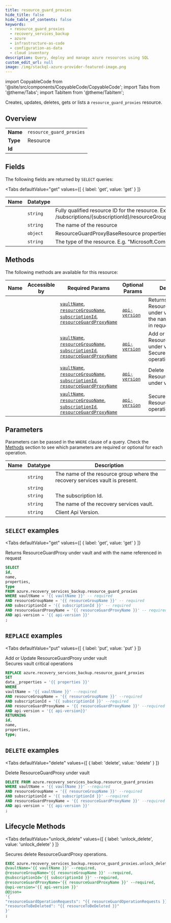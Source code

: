 ```yaml
--- 
title: resource_guard_proxies
hide_title: false
hide_table_of_contents: false
keywords:
  - resource_guard_proxies
  - recovery_services_backup
  - azure
  - infrastructure-as-code
  - configuration-as-data
  - cloud inventory
description: Query, deploy and manage azure resources using SQL
custom_edit_url: null
image: /img/stackql-azure-provider-featured-image.png
---
```


import CopyableCode from '@site/src/components/CopyableCode/CopyableCode';
import Tabs from '@theme/Tabs';
import TabItem from '@theme/TabItem';

Creates, updates, deletes, gets or lists a <code>resource_guard_proxies</code> resource.

## Overview
<table><tbody>
<tr><td><b>Name</b></td><td><code>resource_guard_proxies</code></td></tr>
<tr><td><b>Type</b></td><td>Resource</td></tr>
<tr><td><b>Id</b></td><td><CopyableCode code="azure.recovery_services_backup.resource_guard_proxies" /></td></tr>
</tbody></table>

## Fields

The following fields are returned by `SELECT` queries:

<Tabs
    defaultValue="get"
    values={[
        { label: 'get', value: 'get' }
    ]}
>
<TabItem value="get">

<table>
<thead>
    <tr>
    <th>Name</th>
    <th>Datatype</th>
    <th>Description</th>
    </tr>
</thead>
<tbody>
<tr>
    <td><CopyableCode code="id" /></td>
    <td><code>string</code></td>
    <td>Fully qualified resource ID for the resource. Ex - /subscriptions/&#123;subscriptionId&#125;/resourceGroups/&#123;resourceGroupName&#125;/providers/&#123;resourceProviderNamespace&#125;/&#123;resourceType&#125;/&#123;resourceName&#125;</td>
</tr>
<tr>
    <td><CopyableCode code="name" /></td>
    <td><code>string</code></td>
    <td>The name of the resource</td>
</tr>
<tr>
    <td><CopyableCode code="properties" /></td>
    <td><code>object</code></td>
    <td>ResourceGuardProxyBaseResource properties</td>
</tr>
<tr>
    <td><CopyableCode code="type" /></td>
    <td><code>string</code></td>
    <td>The type of the resource. E.g. "Microsoft.Compute/virtualMachines" or "Microsoft.Storage/storageAccounts"</td>
</tr>
</tbody>
</table>
</TabItem>
</Tabs>

## Methods

The following methods are available for this resource:

<table>
<thead>
    <tr>
    <th>Name</th>
    <th>Accessible by</th>
    <th>Required Params</th>
    <th>Optional Params</th>
    <th>Description</th>
    </tr>
</thead>
<tbody>
<tr>
    <td><a href="#get"><CopyableCode code="get" /></a></td>
    <td><CopyableCode code="select" /></td>
    <td><a href="#parameter-vaultName"><code>vaultName</code></a>, <a href="#parameter-resourceGroupName"><code>resourceGroupName</code></a>, <a href="#parameter-subscriptionId"><code>subscriptionId</code></a>, <a href="#parameter-resourceGuardProxyName"><code>resourceGuardProxyName</code></a></td>
    <td><a href="#parameter-api-version"><code>api-version</code></a></td>
    <td>Returns ResourceGuardProxy under vault and with the name referenced in request</td>
</tr>
<tr>
    <td><a href="#put"><CopyableCode code="put" /></a></td>
    <td><CopyableCode code="replace" /></td>
    <td><a href="#parameter-vaultName"><code>vaultName</code></a>, <a href="#parameter-resourceGroupName"><code>resourceGroupName</code></a>, <a href="#parameter-subscriptionId"><code>subscriptionId</code></a>, <a href="#parameter-resourceGuardProxyName"><code>resourceGuardProxyName</code></a></td>
    <td><a href="#parameter-api-version"><code>api-version</code></a></td>
    <td>Add or Update ResourceGuardProxy under vault<br />Secures vault critical operations</td>
</tr>
<tr>
    <td><a href="#delete"><CopyableCode code="delete" /></a></td>
    <td><CopyableCode code="delete" /></td>
    <td><a href="#parameter-vaultName"><code>vaultName</code></a>, <a href="#parameter-resourceGroupName"><code>resourceGroupName</code></a>, <a href="#parameter-subscriptionId"><code>subscriptionId</code></a>, <a href="#parameter-resourceGuardProxyName"><code>resourceGuardProxyName</code></a></td>
    <td><a href="#parameter-api-version"><code>api-version</code></a></td>
    <td>Delete ResourceGuardProxy under vault</td>
</tr>
<tr>
    <td><a href="#unlock_delete"><CopyableCode code="unlock_delete" /></a></td>
    <td><CopyableCode code="exec" /></td>
    <td><a href="#parameter-vaultName"><code>vaultName</code></a>, <a href="#parameter-resourceGroupName"><code>resourceGroupName</code></a>, <a href="#parameter-subscriptionId"><code>subscriptionId</code></a>, <a href="#parameter-resourceGuardProxyName"><code>resourceGuardProxyName</code></a></td>
    <td><a href="#parameter-api-version"><code>api-version</code></a></td>
    <td>Secures delete ResourceGuardProxy operations.</td>
</tr>
</tbody>
</table>

## Parameters

Parameters can be passed in the `WHERE` clause of a query. Check the [Methods](#methods) section to see which parameters are required or optional for each operation.

<table>
<thead>
    <tr>
    <th>Name</th>
    <th>Datatype</th>
    <th>Description</th>
    </tr>
</thead>
<tbody>
<tr id="parameter-resourceGroupName">
    <td><CopyableCode code="resourceGroupName" /></td>
    <td><code>string</code></td>
    <td>The name of the resource group where the recovery services vault is present.</td>
</tr>
<tr id="parameter-resourceGuardProxyName">
    <td><CopyableCode code="resourceGuardProxyName" /></td>
    <td><code>string</code></td>
    <td></td>
</tr>
<tr id="parameter-subscriptionId">
    <td><CopyableCode code="subscriptionId" /></td>
    <td><code>string</code></td>
    <td>The subscription Id.</td>
</tr>
<tr id="parameter-vaultName">
    <td><CopyableCode code="vaultName" /></td>
    <td><code>string</code></td>
    <td>The name of the recovery services vault.</td>
</tr>
<tr id="parameter-api-version">
    <td><CopyableCode code="api-version" /></td>
    <td><code>string</code></td>
    <td>Client Api Version.</td>
</tr>
</tbody>
</table>

## `SELECT` examples

<Tabs
    defaultValue="get"
    values={[
        { label: 'get', value: 'get' }
    ]}
>
<TabItem value="get">

Returns ResourceGuardProxy under vault and with the name referenced in request

```sql
SELECT
id,
name,
properties,
type
FROM azure.recovery_services_backup.resource_guard_proxies
WHERE vaultName = '{{ vaultName }}' -- required
AND resourceGroupName = '{{ resourceGroupName }}' -- required
AND subscriptionId = '{{ subscriptionId }}' -- required
AND resourceGuardProxyName = '{{ resourceGuardProxyName }}' -- required
AND api-version = '{{ api-version }}'
;
```
</TabItem>
</Tabs>


## `REPLACE` examples

<Tabs
    defaultValue="put"
    values={[
        { label: 'put', value: 'put' }
    ]}
>
<TabItem value="put">

Add or Update ResourceGuardProxy under vault<br />Secures vault critical operations

```sql
REPLACE azure.recovery_services_backup.resource_guard_proxies
SET 
data__properties = '{{ properties }}'
WHERE 
vaultName = '{{ vaultName }}' --required
AND resourceGroupName = '{{ resourceGroupName }}' --required
AND subscriptionId = '{{ subscriptionId }}' --required
AND resourceGuardProxyName = '{{ resourceGuardProxyName }}' --required
AND api-version = '{{ api-version}}'
RETURNING
id,
name,
properties,
type;
```
</TabItem>
</Tabs>


## `DELETE` examples

<Tabs
    defaultValue="delete"
    values={[
        { label: 'delete', value: 'delete' }
    ]}
>
<TabItem value="delete">

Delete ResourceGuardProxy under vault

```sql
DELETE FROM azure.recovery_services_backup.resource_guard_proxies
WHERE vaultName = '{{ vaultName }}' --required
AND resourceGroupName = '{{ resourceGroupName }}' --required
AND subscriptionId = '{{ subscriptionId }}' --required
AND resourceGuardProxyName = '{{ resourceGuardProxyName }}' --required
AND api-version = '{{ api-version }}'
;
```
</TabItem>
</Tabs>


## Lifecycle Methods

<Tabs
    defaultValue="unlock_delete"
    values={[
        { label: 'unlock_delete', value: 'unlock_delete' }
    ]}
>
<TabItem value="unlock_delete">

Secures delete ResourceGuardProxy operations.

```sql
EXEC azure.recovery_services_backup.resource_guard_proxies.unlock_delete 
@vaultName='{{ vaultName }}' --required, 
@resourceGroupName='{{ resourceGroupName }}' --required, 
@subscriptionId='{{ subscriptionId }}' --required, 
@resourceGuardProxyName='{{ resourceGuardProxyName }}' --required, 
@api-version='{{ api-version }}' 
@@json=
'{
"resourceGuardOperationRequests": "{{ resourceGuardOperationRequests }}", 
"resourceToBeDeleted": "{{ resourceToBeDeleted }}"
}'
;
```
</TabItem>
</Tabs>
